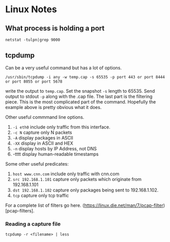 # Linux Notes

## What process is holding a port
```
netstat -tulpn|grep 9000
```

## tcpdump
Can be a very useful command but has a lot of options.

```
/usr/sbin/tcpdump -i any -w temp.cap -s 65535 -p port 443 or port 8444 or port 8055 or port 5678
```
write the output to `temp.cap`. Set the snapshot `-s`  length to 65535. Send output to stdout `-p`
along with the .cap file. The last part is the filtering piece. This is the most complicated part
of the command. Hopefully the example above is pretty obvious what it does.

Other useful commmand line options.
1. `-i eth0` include only traffic from this interface.
1. `-c N` capture only N packets
1. `-A` display packages in ASCII
1. `-XX` display in ASCII and HEX
1. `-n` display hosts by IP Address, not DNS
1. -tttt display human-readable timestamps


Some other useful predicates:
1. `host www.cnn.com` include only traffic with cnn.com
1. `src 192.168.1.101` capture only packets which originate from 192.168.1.101
1. `dst 192.168.1.102` capture only packages being sent to 192.168.1.102.
1. `tcp` capture only tcp traffic

For a complete list of filters go here. (https://linux.die.net/man/7/pcap-filter)[pcap-filters].

### Reading a capture file
```
tcpdump -r <filename> | less
```
